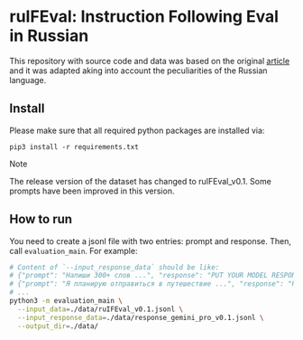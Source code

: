 # ruIFEval: Instruction Following Eval in Russian

This repository with source code and data was based on the original [article](https://arxiv.org/abs/2311.07911) and it was adapted aking into account the peculiarities of the Russian language.

## Install

Please make sure that all required python packages are installed via:

```
pip3 install -r requirements.txt
```

> [!NOTE]
> The release version of the dataset has changed to ruIFEval_v0.1. Some prompts have been improved in this version.

## How to run

You need to create a jsonl file with two entries: prompt and response.
Then, call `evaluation_main`. For example:

```bash
# Content of `--input_response_data` should be like:
# {"prompt": "Напиши 300+ слов ...", "response": "PUT YOUR MODEL RESPONSE HERE"}
# {"prompt": "Я планирую отправиться в путешествие ...", "response": "PUT YOUR MODEL RESPONSE HERE"}
# ...
python3 -m evaluation_main \
  --input_data=./data/ruIFEval_v0.1.jsonl \
  --input_response_data=./data/response_gemini_pro_v0.1.jsonl \
  --output_dir=./data/
```